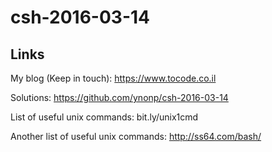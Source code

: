 # csh-2016-03-14

## Links

My blog (Keep in touch):
https://www.tocode.co.il

Solutions:
https://github.com/ynonp/csh-2016-03-14

List of useful unix commands:
bit.ly/unix1cmd

Another list of useful unix commands:
http://ss64.com/bash/

